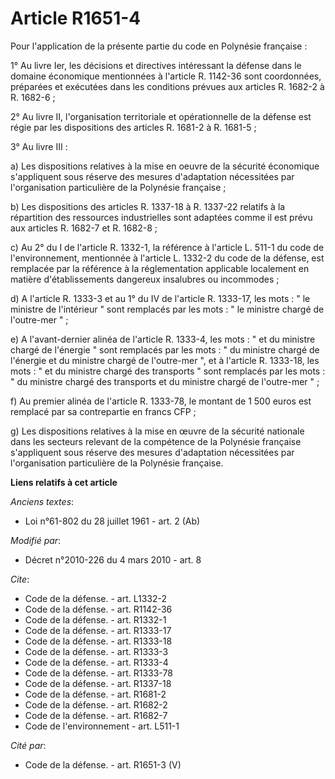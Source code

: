 # Article R1651-4

Pour l'application de la présente partie du code en Polynésie française : 

1° Au livre Ier, les décisions et directives intéressant la défense dans le domaine économique mentionnées à l'article R.
1142-36 sont coordonnées, préparées et exécutées dans les conditions prévues aux articles R. 1682-2 à R. 1682-6 ; 

2° Au livre II, l'organisation territoriale et opérationnelle de la défense est régie par les dispositions des articles R.
1681-2 à R. 1681-5 ; 

3° Au livre III : 

a) Les dispositions relatives à la mise en oeuvre de la sécurité économique s'appliquent sous réserve des mesures
d'adaptation nécessitées par l'organisation particulière de la Polynésie française ; 

b) Les dispositions des articles R. 1337-18 à R. 1337-22 relatifs à la répartition des ressources industrielles sont adaptées
comme il est prévu aux articles R. 1682-7 et R. 1682-8 ; 

c) Au 2° du I de l'article R. 1332-1, la référence à l'article L. 511-1 du code de l'environnement, mentionnée à l'article L.
1332-2 du code de la défense, est remplacée par la référence à la réglementation applicable localement en matière
d'établissements dangereux insalubres ou incommodes ; 

d) A l'article R. 1333-3 et au 1° du IV de l'article R. 1333-17, les mots : " le ministre de l'intérieur " sont remplacés par
les mots : " le ministre chargé de l'outre-mer " ; 

e) A l'avant-dernier alinéa de l'article R. 1333-4, les mots : " et du ministre chargé de l'énergie " sont remplacés par les
mots : " du ministre chargé de l'énergie et du ministre chargé de l'outre-mer ", et à l'article R. 1333-18, les mots : " et
du ministre chargé des transports " sont remplacés par les mots : " du ministre chargé des transports et du ministre chargé
de l'outre-mer " ; 

f) Au premier alinéa de l'article R. 1333-78, le montant de 1 500 euros est remplacé par sa contrepartie en francs CFP ; 

g) Les dispositions relatives à la mise en œuvre de la sécurité nationale dans les secteurs relevant de la compétence de la
Polynésie française s'appliquent sous réserve des mesures d'adaptation nécessitées par l'organisation particulière de la
Polynésie française.

**Liens relatifs à cet article**

_Anciens textes_:

  - Loi n°61-802 du 28 juillet 1961 - art. 2 (Ab)

_Modifié par_:

  - Décret n°2010-226 du 4 mars 2010 - art. 8

_Cite_:

  - Code de la défense. - art. L1332-2
  - Code de la défense. - art. R1142-36
  - Code de la défense. - art. R1332-1
  - Code de la défense. - art. R1333-17
  - Code de la défense. - art. R1333-18
  - Code de la défense. - art. R1333-3
  - Code de la défense. - art. R1333-4
  - Code de la défense. - art. R1333-78
  - Code de la défense. - art. R1337-18
  - Code de la défense. - art. R1681-2
  - Code de la défense. - art. R1682-2
  - Code de la défense. - art. R1682-7
  - Code de l'environnement - art. L511-1

_Cité par_:

  - Code de la défense. - art. R1651-3 (V)
